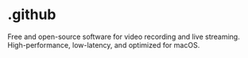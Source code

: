 # .github
Free and open-source software for video recording and live streaming. High-performance, low-latency, and optimized for macOS.
